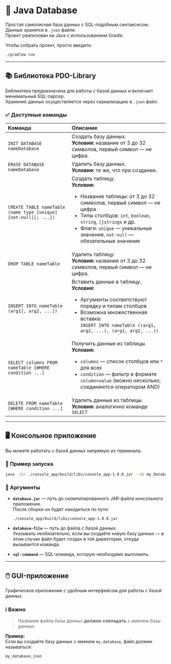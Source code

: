 # 📄 Java Database

Простая самописная база данных с SQL-подобным синтаксисом. Данные хранятся в `.json` файле.  
Проект реализован на Java с использованием Gradle.

Чтобы собрать проект, просто введите:
```bash
./gradlew run
```

---

## 📚 Библиотека **PDO-Library**

Библиотека предназначена для работы с базой данных и включает минимальный SQL-парсер.  
Хранение данных осуществляется через сериализацию в `.json` файл.

### ✅ Доступные команды

| Команда | Описание |
|:---|:---|
| `INIT DATABASE nameDatabase` | Создать базу данных.<br>**Условия:** название от 3 до 32 символов, первый символ — не цифра. |
| `ERASE DATABASE nameDatabase` | Удалить базу данных.<br>**Условия:** те же, что при создании. |
| `CREATE TABLE nameTable (name type [unique] [not-null][; ...])` | Создать таблицу.<br>**Условия:**<ul><li>Название таблицы: от 3 до 32 символов, первый символ — не цифра</li><li>Типы столбцов: `int`, `boolean`, `string`, `[]strings` и др.</li><li>Флаги: `unique` — уникальные значения, `not-null` — обязательные значения</li></ul> |
| `DROP TABLE nameTable` | Удалить таблицу.<br>**Условия:** название от 3 до 32 символов, первый символ — не цифра. |
| `INSERT INTO nameTable (arg1[, arg2, ...])` | Вставить данные в таблицу.<br>**Условия:**<ul><li>Аргументы соответствуют порядку и типам столбцов</li><li>Возможна множественная вставка:<br>`INSERT INTO nameTable ((arg1, arg2, ...), (arg1, arg2, ...))`</li></ul> |
| `SELECT columns FROM nameTable [WHERE condition ...]` | Получить данные из таблицы.<br>**Условия:**<ul><li>`columns` — список столбцов или `*` для всех</li><li>`condition` — фильтр в формате `column=value` (можно несколько, соединяются оператором AND)</li></ul> |
| `DELETE FROM nameTable [WHERE condition ...]` | Удалить данные из таблицы.<br>**Условия:** аналогично команде `SELECT` |

---

## 🖥️ Консольное приложение

Вы можете работать с базой данных напрямую из терминала.

### 🚀 Пример запуска

```bash
java -jar ./console_app/build/libs/console_app-1.0.0.jar --db my_database.json -c "SELECT * FROM users WHERE age=18"
```

### 📌 Аргументы

- **`database.jar`** — путь до скомпилированного JAR-файла консольного приложения.  
  После сборки он будет находиться по пути:
  ```
  ./console_app/build/libs/console_app-1.0.0.jar
  ```

- **`database-file`** — путь до файла с базой данных.  
  Указывать необязательно, если вы создаёте новую базу данных — в этом случае файл будет создан в той директории, откуда вызывается команда.

- **`sql-command`** — SQL-команда, которую необходимо выполнить.

---

## 🖱️ GUI-приложение

Графическое приложение с удобным интерфейсом для работы с базой данных.

### ℹ️ Важно
> Название файла базы данных **должно совпадать** с именем базы данных.

**Пример:**  
Если вы создаёте базу данных с именем `my_database`, файл должен называться:

```
my_database.json
```
